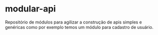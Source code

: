 # modular-api
Repositório de módulos para agilizar a construção de apis simples e genéricas como por exemplo temos um módulo para cadastro de usuário.   
